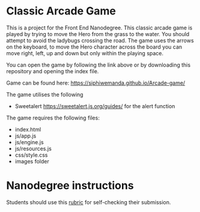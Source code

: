 Classic Arcade Game
===============================

This is a project for the Front End Nanodegree.
This classic arcade game is played by trying to move the Hero from the grass to the water.
You should attempt to avoid the ladybugs crossing the road.
The game uses the arrows on the keyboard, to move the Hero character across the board
you can move right, left, up and down but only within the playing space.

You can open the game by following the link above or by downloading this repository and opening the index file.

Game can be found here:
https://siphiwemanda.github.io/Arcade-game/

The game utilises the following
* Sweetalert https://sweetalert.js.org/guides/ for the alert function

The game requires the following files:
* index.html
* js/app.js
* js/engine.js
* js/resources.js
* css/style.css
* images folder



Nanodegree instructions
=======================
Students should use this [rubric](https://review.udacity.com/#!/projects/2696458597/rubric) for self-checking their submission.
